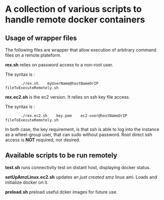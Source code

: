 # A collection of various scripts to handle remote docker containers

## Usage of wrapper files

The following files are wrapper that allow execution of arbitrary command files on a remote plateform.

**rex.sh** relies on password access to a non-root user.

The syntax is :

           ./rex.sh    myUserName@hostNameOrIP     fileToExecuteRemotely.sh

**rex.ec2.sh** is the ec2 version. It relies on ssh key file access.

The syntax is :

           ./rex.ec2.sh    key.pem    ec2-user@hostNameOrIP     fileToExecuteRemotely.sh

In both case, the key requirement, is that ssh is able to log into the instance as a wheel-group user, 
that can sudo without password. Root direct ssh access is **NOT** required, nor desired.


## Available scripts to be run remotely

**test.sh** runs connectivity test on distant host, displaying docker status.

**setUpAmzLinux.ec2.sh** updates an *just created* amz linux ami. Loads and initialize docker on it.

**preload.sh** preload useful dcker images for future use.

